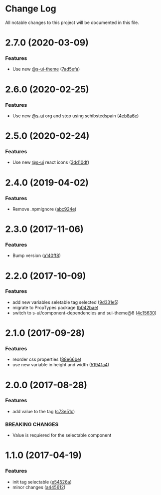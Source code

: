 # Change Log

All notable changes to this project will be documented in this file.

# 2.7.0 (2020-03-09)


### Features

* Use new [@s-ui-theme](https://github.com/s-ui-theme) ([7ad5efa](https://github.com/SUI-Components/schibsted-spain-components/commit/7ad5efaf943228314f01b440b51e7930f29603c1))



# 2.6.0 (2020-02-25)


### Features

* Use new [@s-ui](https://github.com/s-ui) org and stop using schibstedspain ([4eb8a6e](https://github.com/SUI-Components/schibsted-spain-components/commit/4eb8a6e10fe2b15457c9e88eaf442151e157e04a))



# 2.5.0 (2020-02-24)


### Features

* Use new [@s-ui](https://github.com/s-ui) react icons ([3dd10df](https://github.com/SUI-Components/schibsted-spain-components/commit/3dd10dfec8007f5f0671f6bec6d4dc7c0ebd78bd))



# 2.4.0 (2019-04-02)


### Features

* Remove .npmignore ([abc924e](https://github.com/SUI-Components/schibsted-spain-components/commit/abc924e1fdd8951a65c78bec64a8d1ff04c17588))



# 2.3.0 (2017-11-06)


### Features

* Bump version ([a140ff8](https://github.com/SUI-Components/schibsted-spain-components/commit/a140ff841f69479fc9218c59ef6e72462d1df401))



# 2.2.0 (2017-10-09)


### Features

* add new variables seletable tag selected ([9d331e5](https://github.com/SUI-Components/schibsted-spain-components/commit/9d331e55ac79d05ea5a4b30feb732aa8e71e6dad))
* migrate to PropTypes package ([b042bae](https://github.com/SUI-Components/schibsted-spain-components/commit/b042bae257dc3ba1d6fda5b0baeea3bc7bda1a46))
* switch to s-ui/component-dependencies and sui-theme@8 ([4c15630](https://github.com/SUI-Components/schibsted-spain-components/commit/4c1563001c487cc13ea518886d0967862df9e073))



# 2.1.0 (2017-09-28)


### Features

* reorder css properties ([88e66be](https://github.com/SUI-Components/schibsted-spain-components/commit/88e66bef9bd8316b29dfd532351209b81411b84d))
* use new variable in height and width ([51941a4](https://github.com/SUI-Components/schibsted-spain-components/commit/51941a4b600c65c1321b4f83ace6e0b53b76dcaa))



# 2.0.0 (2017-08-28)


### Features

* add value to the tag ([c73e51c](https://github.com/SUI-Components/schibsted-spain-components/commit/c73e51c286f713c2b9697b8cbfbcbfa432a973e0))


### BREAKING CHANGES

* Value is requiered for the selectable component



# 1.1.0 (2017-04-19)


### Features

* init tag selectable ([e54526a](https://github.com/SUI-Components/schibsted-spain-components/commit/e54526ac9e059529c7185228f714cb4b949172bf))
* minor changes ([a445612](https://github.com/SUI-Components/schibsted-spain-components/commit/a445612e3e3dd9e0cf3eee06127469236f50d40e))



